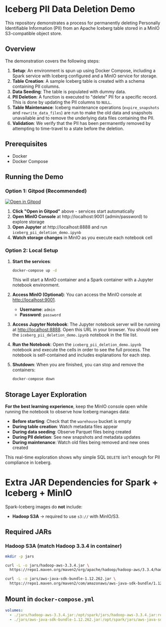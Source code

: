 # Iceberg PII Data Deletion Demo

This repository demonstrates a process for permanently deleting Personally Identifiable Information (PII) from an Apache Iceberg table stored in a MinIO S3-compatible object store.

## Overview

The demonstration covers the following steps:
1.  **Setup**: An environment is spun up using Docker Compose, including a Spark service with Iceberg configured and a MinIO service for storage.
2.  **Table Creation**: A sample Iceberg table is created with a schema containing PII columns.
3.  **Data Seeding**: The table is populated with dummy data.
4.  **PII Deletion**: A function is executed to "delete" PII for a specific record. This is done by updating the PII columns to `NULL`.
5.  **Table Maintenance**: Iceberg maintenance operations (`expire_snapshots` and `rewrite_data_files`) are run to make the old data and snapshots unavailable and to remove the underlying data files containing the PII.
6.  **Validation**: We verify that the PII has been permanently removed by attempting to time-travel to a state before the deletion.

## Prerequisites

*   Docker
*   Docker Compose

## Running the Demo

### Option 1: Gitpod (Recommended)

[![Open in Gitpod](https://gitpod.io/button/open-in-gitpod.svg)](https://gitpod.io/#https://github.com/your-username/demo-minio-iceberg)

1.  **Click "Open in Gitpod"** above - services start automatically
2.  **Open MinIO Console** at http://localhost:9001 (admin/password) to explore storage
3.  **Open Jupyter** at http://localhost:8888 and run `iceberg_pii_deletion_demo.ipynb`
4.  **Watch storage changes** in MinIO as you execute each notebook cell

### Option 2: Local Setup

1.  **Start the services**:
    ```bash
    docker-compose up -d
    ```
    This will start a MinIO container and a Spark container with a Jupyter notebook environment.

2.  **Access MinIO (Optional)**:
    You can access the MinIO console at [http://localhost:9001](http://localhost:9001).
    *   **Username**: `admin`
    *   **Password**: `password`

3.  **Access Jupyter Notebook**:
    The Jupyter notebook server will be running at [http://localhost:8888](http://localhost:8888). Open this URL in your browser. You should see the `iceberg_pii_deletion_demo.ipynb` notebook in the file list.

4.  **Run the Notebook**:
    Open the `iceberg_pii_deletion_demo.ipynb` notebook and execute the cells in order to see the full process. The notebook is self-contained and includes explanations for each step.

5.  **Shutdown**:
    When you are finished, you can stop and remove the containers:
    ```bash
    docker-compose down
    ```

## Storage Layer Exploration

**For the best learning experience**, keep the MinIO console open while running the notebook to observe how Iceberg manages data:

- **Before starting**: Check that the `warehouse` bucket is empty
- **During table creation**: Watch metadata files appear
- **During data seeding**: Observe Parquet files being created  
- **During PII deletion**: See new snapshots and metadata updates
- **During maintenance**: Watch old files being removed and new ones created

This real-time exploration shows why simple SQL `DELETE` isn't enough for PII compliance in Iceberg.

# Extra JAR Dependencies for Spark + Iceberg + MinIO

Spark-Iceberg images do **not** include:
- **Hadoop S3A** → required to use `s3://` with MinIO/S3.

## Required JARs

### Hadoop S3A (match Hadoop 3.3.4 in container)
```bash
mkdir -p jars

curl -L -o jars/hadoop-aws-3.3.4.jar \
  https://repo1.maven.org/maven2/org/apache/hadoop/hadoop-aws/3.3.4/hadoop-aws-3.3.4.jar

curl -L -o jars/aws-java-sdk-bundle-1.12.262.jar \
  https://repo1.maven.org/maven2/com/amazonaws/aws-java-sdk-bundle/1.12.262/aws-java-sdk-bundle-1.12.262.jar
````

## Mount in `docker-compose.yml`

```yaml
volumes:
  - ./jars/hadoop-aws-3.3.4.jar:/opt/spark/jars/hadoop-aws-3.3.4.jar:ro
  - ./jars/aws-java-sdk-bundle-1.12.262.jar:/opt/spark/jars/aws-java-sdk-bundle-1.12.262.jar:ro
```
